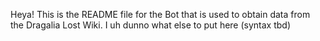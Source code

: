 Heya!
This is the README file for the Bot that is used to obtain data from the Dragalia Lost Wiki.
I uh dunno what else to put here (syntax tbd)
